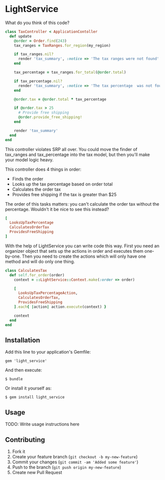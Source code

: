 # LightService

What do you think of this code?

```ruby
class TaxController < ApplicationContoller
  def update
    @order = Order.find(243)
    tax_ranges = TaxRanges.for_region(my_region)

    if tax_ranges.nil?
      render 'tax_summary', :notice => 'The tax ranges were not found'
    end

    tax_percentage = tax_ranges.for_total(@order.total)

    if tax_percentage.nil?
      render 'tax_summary', :notice => 'The tax percentage  was not found'
    end

    @order.tax = @order.total * tax_percentage

    if @order.tax > 25
      # Provide free shipping
      @order.provide_free_shipping!
    end

    render 'tax_summary'
  end
end
```

This controller violates SRP all over. You could move the finder of tax_ranges and tax_percentage 
into the tax model, but then you'll make your model logic heavy.

This controller does 4 things in order:
* Finds the order
* Looks up the tax percentage based on order total
* Calculates the order tax
* Provides free shipping if the tax is greater than $25

The order of this tasks matters: you can't calculate the order tax without the percentage.
Wouldn't it be nice to see this instead?

```ruby
[
  LooksUpTaxPercentage
  CalculatesOrderTax
  ProvidesFreeShipping
]
```

With the help of LightService you can write code this way. First you need an organizer object that sets up the actions in order
and executes them one-by-one. Then you need to create the actions which will only have one method and will do only one thing.

```ruby
class CalculatesTax
  def self.for_order(order)
    context = ::LightService::Context.make(:order => order)

    [
      LooksUpTaxPercentageAction,
      CalculatesOrderTax,
      ProvidesFreeShipping
    ].each{ |action| action.execute(context) }

    context
  end
end
```

## Installation

Add this line to your application's Gemfile:

    gem 'light_service'

And then execute:

    $ bundle

Or install it yourself as:

    $ gem install light_service

## Usage

TODO: Write usage instructions here

## Contributing

1. Fork it
2. Create your feature branch (`git checkout -b my-new-feature`)
3. Commit your changes (`git commit -am 'Added some feature'`)
4. Push to the branch (`git push origin my-new-feature`)
5. Create new Pull Request

